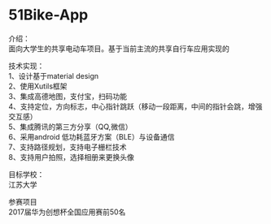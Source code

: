 # 51Bike-App<br />

介绍： <br />面向大学生的共享电动车项目。基于当前主流的共享自行车应用实现的 <br />

技术实现： <br />
1、设计基于material design <br />
2、使用Xutils框架 <br />
3、集成高德地图，支付宝，扫码功能<br />
4、支持定位，方向标志，中心指针跳跃（移动一段距离，中间的指针会跳，增强交互感） <br />
5、集成腾讯的第三方分享（QQ,微信） <br />
6、采用android 低功耗蓝牙方案（BLE）与设备通信<br />
7、支持路径规划，支持电子栅栏技术<br />
8、支持用户拍照，选择相册来更换头像<br />

目标学校： <br />
江苏大学 <br />

参赛项目<br />
2017届华为创想杯全国应用赛前50名<br />
